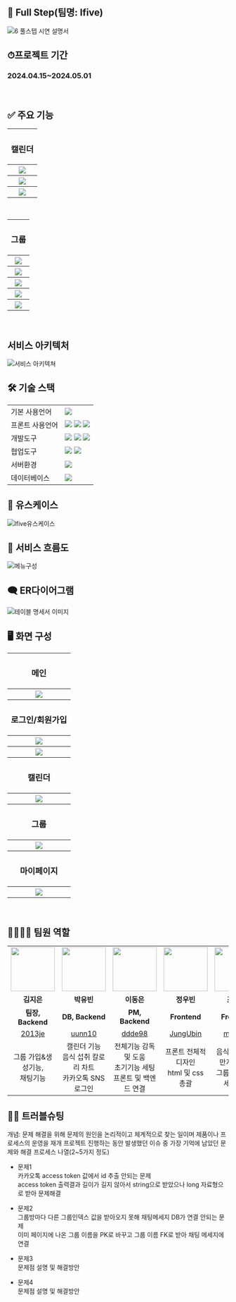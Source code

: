 ## 📅 Full Step(팀명: Ifive)
![6  풀스텝 시연 설명서](https://github.com/2024-SMHRD-IS-BigData-1/IfivePJ/assets/161554781/ec7f0296-5526-4d8f-a75e-ded2e3b686da)
<br>
## ⏱프로젝트 기간 
### 2024.04.15~2024.05.01

<br>

## ✅ 주요 기능
<table>
  <tr>
    <th colspan="2"><h3>캘린더</h3></th>
  </tr>
  <tr>
    <th colspan="2"><img src="https://github.com/2024-SMHRD-IS-BigData-1/IfivePJ/assets/161554781/87301563-4fe1-4e0d-872c-0f6edb5a59c7"></th>
  </tr>
  <tr>
    <th colspan="2"><img src="https://github.com/2024-SMHRD-IS-BigData-1/IfivePJ/assets/161554781/d24a9c26-d214-4815-888d-2136e046d1a5"></th>
  </tr>
  <tr>
    <th colspan="2"><img src="https://github.com/2024-SMHRD-IS-BigData-1/IfivePJ/assets/161554781/b411ac50-5199-43c1-8c81-0cbff93dde8d"></th>
  </tr>
</table>

<br>
<table>
  <tr>
    <th colspan="2"><h3>그룹</h3></th>
  </tr>
  <tr>
    <th colspan="2"><img src="https://github.com/2024-SMHRD-IS-BigData-1/IfivePJ/assets/161554781/0847233e-d4a2-4131-8c94-fa68cb4c7cc2"></th>
  </tr>
  <tr>
    <th colspan="2"><img src="https://github.com/2024-SMHRD-IS-BigData-1/IfivePJ/assets/161554781/3888f8af-9a7b-4a6d-b3f4-bdbbd6bf9fe5"></th>
  </tr>
  <tr>
    <th colspan="2"><img src="https://github.com/2024-SMHRD-IS-BigData-1/IfivePJ/assets/161554781/6a92cc2c-53de-44e2-bcc2-aec13fab7f51"></th>
  </tr>
    <tr>
    <th colspan="2"><img src="https://github.com/2024-SMHRD-IS-BigData-1/IfivePJ/assets/161554781/91c8008c-0dd2-40b0-9273-ce3a813d8911"></th>
  </tr>
    <tr>
    <th colspan="2"><img src="https://github.com/2024-SMHRD-IS-BigData-1/IfivePJ/assets/161554781/9a6afeb8-e69e-4fe7-ac3d-c80008700f6a"></th>
  </tr>
</table>

<br>

## 서비스 아키텍처
![서비스 아키텍쳐](https://github.com/2024-SMHRD-IS-BigData-1/IfivePJ/assets/161554781/ed65217c-9c61-4fa2-97b8-6266a3351bcc)



## 🛠 기술 스택
<table>
  <tr>
    <td>기본 사용언어</td>
    <td><img src="https://img.shields.io/badge/Java-007396?style=for-the-badge&logo=java&logoColor=white"/> </td>
  </tr>
  <tr>
    <td>프론트 사용언어</td>
    <td>
      <img src="https://img.shields.io/badge/javascript-F7DF1E?style=for-the-badge&logo=javascript&logoColor=black">
      <img src="https://img.shields.io/badge/HTML-E34F26?style=for-the-badge&logo=html5&logoColor=white">
      <img src="https://img.shields.io/badge/CSS-1572B6?style=for-the-badge&logo=css3&logoColor=white">
    </td>
  </tr>
  
  <tr>
    <td>개발도구</td>
    <td>
      <img src="https://img.shields.io/badge/Eclipse-2C2255?style=for-the-badge&logo=Eclipse&logoColor=white"/> 
      <img src="https://img.shields.io/badge/VSCode-007ACC?style=for-the-badge&logo=VisualStudioCode&logoColor=white"/>
      <img src="https://img.shields.io/badge/Jupyter-F37626?style=for-the-badge&logo=Jupyter&logoColor=white"/>
    </td>
  </tr>
  
  <tr>
    <td>협업도구</td>
    <td>
      <img src="https://img.shields.io/badge/Git-F05032?style=for-the-badge&logo=Git&logoColor=white"/> 
      <img src="https://img.shields.io/badge/GitHub-181717?style=for-the-badge&logo=GitHub&logoColor=white"/>
    </td>
  </tr>
  
  <tr>
    <td>서버환경</td>
    <td><img src="https://img.shields.io/badge/Apache Tomcat 9.0-D22128?style=for-the-badge&logo=Apache Tomcat&logoColor=white"/> </td>
  </tr>
  
  <tr>
    <td>데이터베이스</td>
    <td><img src="https://img.shields.io/badge/Oracle 11g-F80000?style=for-the-badge&logo=Oracle&logoColor=white"/></td>
  </tr>
</table>


## 📝 유스케이스
![Ifive유스케이스](https://github.com/2024-SMHRD-IS-BigData-1/IfivePJ/assets/161554781/0b8288e1-6e6e-48c3-a248-c54cb0e29ad1)
<br>

## 📑 서비스 흐름도
![메뉴구성](https://github.com/2024-SMHRD-IS-BigData-1/IfivePJ/assets/161554781/ca3c2585-c512-497b-99ea-a540c05c13c6)
<br>

## 🗨 ER다이어그램
![테이블 명세서 이미지](https://github.com/2024-SMHRD-IS-BigData-1/IfivePJ/assets/161554781/c9b67e99-7516-4295-9f31-472640caa046)
<br>

## 🖥 화면 구성
<table>
  <tr>
    <th colspan="2"><h3>메인</h3></th>
  </tr>
  <tr>
    <th colspan="2"><img src="https://github.com/2024-SMHRD-IS-BigData-1/IfivePJ/assets/161554781/17df01f4-4fe8-4ff3-b534-479d1b989d6b"></th>
  </tr>
  <tr>
    <th colspan="2"><h3>로그인/회원가입</h3></th>
  </tr>
  <tr>
    <th colspan="2"><img src="https://github.com/2024-SMHRD-IS-BigData-1/IfivePJ/assets/161554781/9bc6041c-0e17-4216-ab0b-62ad70be7413"></th>
  </tr>
  <tr>
    <th colspan="2"><img src="https://github.com/2024-SMHRD-IS-BigData-1/IfivePJ/assets/161554781/39e7fcaa-8949-4fa2-81db-2de263db66d6"></th>
  </tr>
   <tr>
    <th colspan="2"><h3>캘린더</h3></th>
  </tr>
  <tr>
    <th colspan="2"><img src="https://github.com/2024-SMHRD-IS-BigData-1/IfivePJ/assets/161554781/b59d3a82-4b20-418b-95e1-8fa3f2966a37"></th>
  </tr>
   <tr>
    <th colspan="2"><h3>그룹</h3></th>
  </tr>
  <tr>
    <th colspan="2"><img src="https://github.com/2024-SMHRD-IS-BigData-1/IfivePJ/assets/161554781/5cadb781-36d4-45b4-9c62-6f8824fdb987"></th>
  </tr>
     <tr>
    <th colspan="2"><h3>마이페이지</h3></th>
  </tr>
  <tr>
    <th colspan="2"><img src="https://github.com/2024-SMHRD-IS-BigData-1/IfivePJ/assets/161554781/efee0736-a54e-4bda-ae4f-3682b2b36d7b"></th>
  </tr>
</table>
<br>


## 👨‍👩‍👦‍👦 팀원 역할
<table>
  <tr>
    <td align="center"><img src="https://github.com/2024-SMHRD-IS-BigData-1/IfivePJ/assets/161554781/509c7af3-e2e0-400f-bd29-413988a7200a" width="100" height="100"/></td>
    <td align="center"><img src="https://github.com/2024-SMHRD-IS-BigData-1/IfivePJ/assets/161554781/01d13045-05ed-4551-9c27-ad96da713be5)" width="100" height="100"/></td>
    <td align="center"><img src="https://github.com/2024-SMHRD-IS-BigData-1/IfivePJ/assets/161554781/7d8d72f8-ba37-4992-a307-8ac8ea78f16e" width="100" height="100"/></td>
    <td align="center"><img src="https://github.com/2024-SMHRD-IS-BigData-1/IfivePJ/assets/161554781/dc79eff0-7294-48b5-a066-3ea0f0f0fc2b" width="100" height="100"/></td>
    <td align="center"><img src="https://github.com/2024-SMHRD-IS-BigData-1/IfivePJ/assets/161554781/d5273874-3e99-4ada-a91a-09d1d715f3ee" width="100" height="100"/></td>
  </tr>
  <tr>
    <td align="center"><strong>김지은</strong></td>
    <td align="center"><strong>박유빈</strong></td>
    <td align="center"><strong>이동은</strong></td>
    <td align="center"><strong>정우빈</strong></td>
    <td align="center"><strong>조민정</strong></td>
  </tr>
  <tr>
    <td align="center"><b>팀장, Backend</b></td>
    <td align="center"><b>DB, Backend</b></td>
    <td align="center"><b>PM, Backend</b></td>
    <td align="center"><b>Frontend</b></td>
    <td align="center"><b>Frontend</b></td>
  </tr>
  <tr>
    <td align="center"><a href="https://github.com/2013je" target='_blank'>2013je</a></td>
    <td align="center"><a href="https://github.com/uunn10" target='_blank'>uunn10</a></td>
    <td align="center"><a href="https://github.com/ddde98" target='_blank'>ddde98</a></td>
    <td align="center"><a href="https://github.com/JungUbin" target='_blank'>JungUbin</a></td>
    <td align="center"><a href="https://github.com/mj4226" target='_blank'>mj4226</a></td>
  </tr>
  <tr>
    <td align="center"> 그룹 가입&생성기능,<br>채팅기능</td>
    <td align="center">캘린더 기능<br>음식 섭취 칼로리 차트<br>카카오톡 SNS 로그인</td>
    <td align="center">전체기능 감독및 도움<br>초기기능 세팅<br>프론트 및 백엔드 연결</td>
    <td align="center">프론트 전체적 디자인<br>html 및 css 총괄</td>
    <td align="center">음식 데이터 8만개 크롤링<br>그룹페이지 상세디자인</td>
  </tr>
</table>

## 🤾‍♂️ 트러블슈팅
개념: 문제 해결을 위해 문제의 원인을 논리적이고 체계적으로 찾는 일이며 제품이나 프로세스의 운영을 재개
프로젝트 진행하는 동안 발생했던 이슈 중 가장 기억에 남았던 문제와 해결 프로세스 나열(2~5가지 정도)

* 문제1<br>
 카카오톡 access token 값에서 id 추출 안되는 문제<br>
 access token 출력결과 길이가 길지 않아서 string으로 받았으나 long 자료형으로 받아 문제해결
 
* 문제2<br>
  그룹방마다 다른 그룹인덱스 값을 받아오지 못해 채팅메세지 DB가 연결 안되는 문제<br>
  이미 페이지에 나온 그룹 이름을 PK로 바꾸고 그룹 이름 FK로 받아 채팅 메세지에 연결
  
* 문제3<br>
 문제점 설명 및 해결방안

* 문제4<br>
 문제점 설명 및 해결방안
